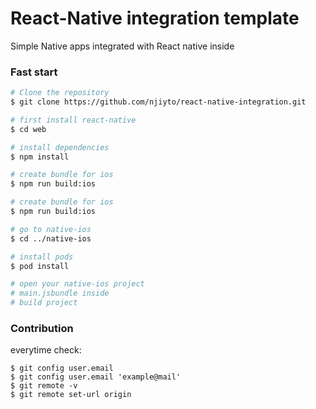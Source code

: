 # React-Native integration template

Simple Native apps integrated with React native inside

### Fast start
```sh
# Clone the repository
$ git clone https://github.com/njiyto/react-native-integration.git

# first install react-native
$ cd web

# install dependencies
$ npm install

# create bundle for ios
$ npm run build:ios

# create bundle for ios
$ npm run build:ios

# go to native-ios 
$ cd ../native-ios

# install pods 
$ pod install

# open your native-ios project
# main.jsbundle inside
# build project
```

### Contribution
everytime check:
```
$ git config user.email
$ git config user.email 'example@mail'
$ git remote -v
$ git remote set-url origin